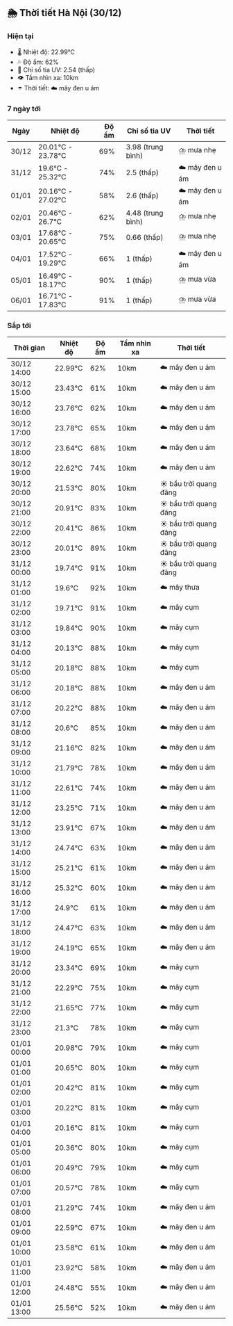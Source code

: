 ## 🌦️ Thời tiết Hà Nội (30/12)

### Hiện tại

- 🌡️ Nhiệt độ: 22.99℃
- 💦 Độ ẩm: 62%
- 🌟 Chỉ số tia UV: 2.54 (thấp)
- 👁️ Tầm nhìn xa: 10km
- ☂️ Thời tiết: ☁️ mây đen u ám

### 7 ngày tới

| Ngày | Nhiệt độ | Độ ẩm | Chỉ số tia UV | Thời tiết |
| --- | --- | --- | --- | --- |
| 30/12 | 20.01℃ - 23.78℃ | 69% | 3.98 (trung bình) | ⛈️ mưa nhẹ |
| 31/12 | 19.6℃ - 25.32℃ | 74% | 2.5 (thấp) | ☁️ mây đen u ám |
| 01/01 | 20.16℃ - 27.02℃ | 58% | 2.6 (thấp) | ☁️ mây đen u ám |
| 02/01 | 20.46℃ - 26.7℃ | 62% | 4.48 (trung bình) | ⛈️ mưa nhẹ |
| 03/01 | 17.68℃ - 20.65℃ | 75% | 0.66 (thấp) | ⛈️ mưa nhẹ |
| 04/01 | 17.52℃ - 19.29℃ | 66% | 1 (thấp) | ☁️ mây đen u ám |
| 05/01 | 16.49℃ - 18.17℃ | 90% | 1 (thấp) | ⛈️ mưa vừa |
| 06/01 | 16.71℃ - 17.83℃ | 91% | 1 (thấp) | ⛈️ mưa vừa |

### Sắp tới

| Thời gian | Nhiệt độ | Độ ẩm | Tầm nhìn xa | Thời tiết |
| --- | --- | --- | --- | --- |
| 30/12 14:00 | 22.99℃ | 62% | 10km | ☁️ mây đen u ám |
| 30/12 15:00 | 23.43℃ | 61% | 10km | ☁️ mây đen u ám |
| 30/12 16:00 | 23.76℃ | 62% | 10km | ☁️ mây đen u ám |
| 30/12 17:00 | 23.78℃ | 65% | 10km | ☁️ mây đen u ám |
| 30/12 18:00 | 23.64℃ | 68% | 10km | ☁️ mây đen u ám |
| 30/12 19:00 | 22.62℃ | 74% | 10km | ☁️ mây đen u ám |
| 30/12 20:00 | 21.53℃ | 80% | 10km | ☀️ bầu trời quang đãng |
| 30/12 21:00 | 20.91℃ | 83% | 10km | ☀️ bầu trời quang đãng |
| 30/12 22:00 | 20.41℃ | 86% | 10km | ☀️ bầu trời quang đãng |
| 30/12 23:00 | 20.01℃ | 89% | 10km | ☀️ bầu trời quang đãng |
| 31/12 00:00 | 19.74℃ | 91% | 10km | ☀️ bầu trời quang đãng |
| 31/12 01:00 | 19.6℃ | 92% | 10km | ☁️ mây thưa |
| 31/12 02:00 | 19.71℃ | 91% | 10km | ☁️ mây cụm |
| 31/12 03:00 | 19.84℃ | 90% | 10km | ☁️ mây cụm |
| 31/12 04:00 | 20.13℃ | 88% | 10km | ☁️ mây cụm |
| 31/12 05:00 | 20.18℃ | 88% | 10km | ☁️ mây cụm |
| 31/12 06:00 | 20.18℃ | 88% | 10km | ☁️ mây đen u ám |
| 31/12 07:00 | 20.22℃ | 88% | 10km | ☁️ mây đen u ám |
| 31/12 08:00 | 20.6℃ | 85% | 10km | ☁️ mây đen u ám |
| 31/12 09:00 | 21.16℃ | 82% | 10km | ☁️ mây đen u ám |
| 31/12 10:00 | 21.79℃ | 78% | 10km | ☁️ mây đen u ám |
| 31/12 11:00 | 22.61℃ | 74% | 10km | ☁️ mây đen u ám |
| 31/12 12:00 | 23.25℃ | 71% | 10km | ☁️ mây đen u ám |
| 31/12 13:00 | 23.91℃ | 67% | 10km | ☁️ mây đen u ám |
| 31/12 14:00 | 24.74℃ | 63% | 10km | ☁️ mây đen u ám |
| 31/12 15:00 | 25.21℃ | 61% | 10km | ☁️ mây đen u ám |
| 31/12 16:00 | 25.32℃ | 60% | 10km | ☁️ mây đen u ám |
| 31/12 17:00 | 24.9℃ | 61% | 10km | ☁️ mây đen u ám |
| 31/12 18:00 | 24.47℃ | 63% | 10km | ☁️ mây đen u ám |
| 31/12 19:00 | 24.19℃ | 65% | 10km | ☁️ mây đen u ám |
| 31/12 20:00 | 23.34℃ | 69% | 10km | ☁️ mây cụm |
| 31/12 21:00 | 22.29℃ | 75% | 10km | ☁️ mây cụm |
| 31/12 22:00 | 21.65℃ | 77% | 10km | ☁️ mây cụm |
| 31/12 23:00 | 21.3℃ | 78% | 10km | ☁️ mây cụm |
| 01/01 00:00 | 20.98℃ | 79% | 10km | ☁️ mây cụm |
| 01/01 01:00 | 20.65℃ | 80% | 10km | ☁️ mây cụm |
| 01/01 02:00 | 20.42℃ | 81% | 10km | ☁️ mây cụm |
| 01/01 03:00 | 20.22℃ | 81% | 10km | ☁️ mây cụm |
| 01/01 04:00 | 20.16℃ | 81% | 10km | ☁️ mây cụm |
| 01/01 05:00 | 20.36℃ | 80% | 10km | ☁️ mây cụm |
| 01/01 06:00 | 20.49℃ | 79% | 10km | ☁️ mây cụm |
| 01/01 07:00 | 20.57℃ | 78% | 10km | ☁️ mây cụm |
| 01/01 08:00 | 21.29℃ | 74% | 10km | ☁️ mây đen u ám |
| 01/01 09:00 | 22.59℃ | 67% | 10km | ☁️ mây đen u ám |
| 01/01 10:00 | 23.58℃ | 61% | 10km | ☁️ mây đen u ám |
| 01/01 11:00 | 23.92℃ | 58% | 10km | ☁️ mây đen u ám |
| 01/01 12:00 | 24.48℃ | 55% | 10km | ☁️ mây đen u ám |
| 01/01 13:00 | 25.56℃ | 52% | 10km | ☁️ mây đen u ám |
